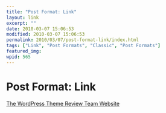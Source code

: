 ```yaml
---
title: "Post Format: Link"
layout: link
excerpt: ""
date: 2010-03-07 15:06:53
modified: 2010-03-07 15:06:53
permalink: 2010/03/07/post-format-link/index.html
tags: ["Link", "Post Formats", "Classic", "Post Formats"]
featured_img: 
wpid: 565
---
```


# Post Format: Link

[The WordPress Theme Review Team Website](https://make.wordpress.org/themes "The WordPress Theme Review Team Website")